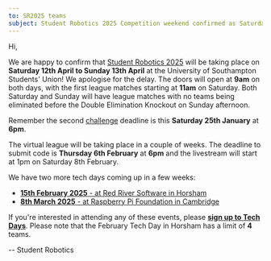 ```yaml
---
to: SR2025 teams
subject: Student Robotics 2025 Competition weekend confirmed as Saturday 12th to Sunday 13th April
---
```


Hi,

We are happy to confirm that [Student Robotics 2025](https://studentrobotics.org/events/sr2025/competition/) will be taking place on **Saturday 12th April to Sunday 13th April** at the University of Southampton Students' Union! We apologise for the delay. The doors will open at **9am** on both days, with the first league matches starting at **11am** on Saturday. Both Saturday and Sunday will have league matches with no teams being eliminated before the Double Elimination Knockout on Sunday afternoon.

Remember the second [challenge](https://studentrobotics.org/docs/resources/2025/challenges.html) deadline is this **Saturday 25th January** at **6pm**.

The virtual league will be taking place in a couple of weeks. The deadline to submit code is **Thursday 6th February** at **6pm** and the livestream will start at 1pm on Saturday 8th February.

We have two more tech days coming up in a few weeks:
* [**15th February 2025** - at Red River Software in Horsham](https://studentrobotics.org/events/sr2025/horsham-tech-day-february)
* [**8th March 2025** - at Raspberry Pi Foundation in Cambridge](https://studentrobotics.org/events/sr2025/cambridge-tech-day-march)

If you're interested in attending any of these events, please **[sign up to Tech Days](https://forms.gle/SpZnqpUAaRbxwy2C9)**. Please note that the February Tech Day in Horsham has a limit of **4** teams.

-- Student Robotics

